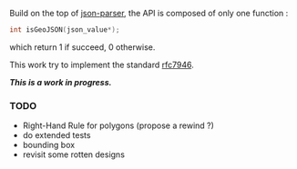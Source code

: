 Build on the top of [json-parser](https://github.com/json-parser/json-parser), the API is composed of only one function :
```c
int isGeoJSON(json_value*);
```
which return 1 if succeed, 0 otherwise.

This work try to implement the standard [rfc7946](https://datatracker.ietf.org/doc/html/rfc7946#section-3.1.1).   

***This is a work in progress.***


### TODO 
- Right-Hand Rule for polygons (propose a rewind ?)
- do extended tests
- bounding box
- revisit some rotten designs
